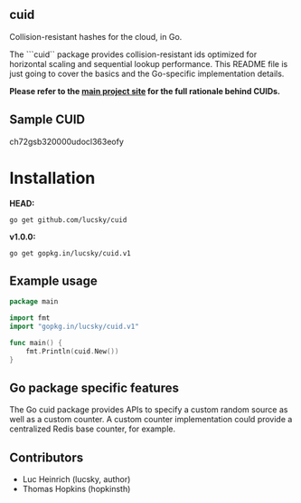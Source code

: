 ## cuid

Collision-resistant hashes for the cloud, in Go.

The ```cuid`` package provides collision-resistant ids optimized for horizontal scaling and sequential lookup performance. This README file is just going to cover the basics and the Go-specific implementation details.

**Please refer to the [main project site](http://usecuid.org) for the full rationale behind CUIDs.**

## Sample CUID

ch72gsb320000udocl363eofy

# Installation

**HEAD:**

```go get github.com/lucsky/cuid```

**v1.0.0:**

```go get gopkg.in/lucsky/cuid.v1```

## Example usage

```Go
package main

import fmt
import "gopkg.in/lucsky/cuid.v1"

func main() {
    fmt.Println(cuid.New())
}
```

## Go package specific features

The Go cuid package provides APIs to specify a custom random source as well as a custom counter. A custom counter implementation could provide a centralized Redis base counter, for example.

## Contributors

- Luc Heinrich (lucsky, author)
- Thomas Hopkins (hopkinsth)
